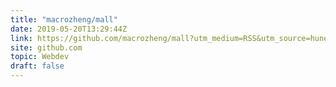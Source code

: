 ```yaml
---
title: "macrozheng/mall"
date: 2019-05-20T13:29:44Z
link: https://github.com/macrozheng/mall?utm_medium=RSS&utm_source=hune
site: github.com
topic: Webdev
draft: false
---
```

